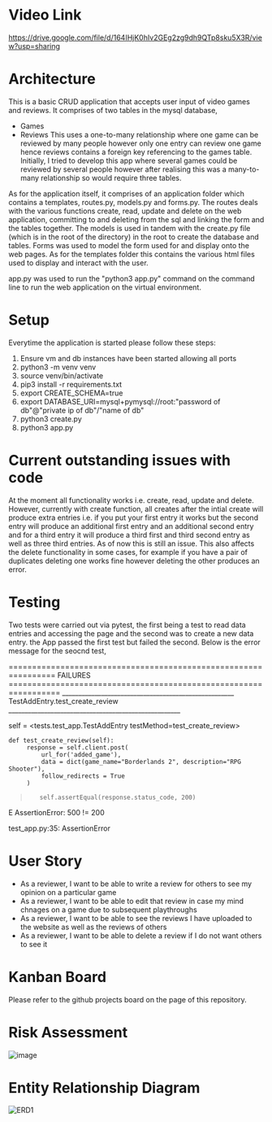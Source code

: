# Video Link

https://drive.google.com/file/d/164IHjK0hIv2GEg2zg9dh9QTp8sku5X3R/view?usp=sharing

# Architecture

This is a basic CRUD application that accepts user input of video games and reviews. It comprises of two tables in the mysql database,
* Games
* Reviews
This uses a one-to-many relationship where one game can be reviewed by many people however only one entry can review one game hence reviews contains a foreign key referencing to the games table. Initially, I tried to develop this app where several games could be reviewed by several people however after realising this was a many-to-many relationship so would require three tables.

As for the application itself, it comprises of an application folder which contains a templates, routes.py, models.py and forms.py. The routes deals with the various functions create, read, update and delete on the web application, committing to and deleting from the sql and linking the form and the tables together. The models is used in tandem with the create.py file (which is in the root of the directory) in the root to create the database and tables. Forms was used to model the form used for and display onto the web pages. As for the templates folder this contains the various html files used to display and interact with the user.

app.py was used to run the "python3 app.py" command on the command line to run the web application on the virtual environment.

# Setup

Everytime the application is started please follow these steps:
1. Ensure vm and db instances have been started allowing all ports
2. python3 -m venv venv
3. source venv/bin/activate
4. pip3 install -r requirements.txt
5. export CREATE_SCHEMA=true
6. export DATABASE_URI=mysql+pymysql://root:"password of db"@"private ip of db"/"name of db"
7. python3 create.py 
8. python3 app.py

# Current outstanding issues with code

At the moment all functionality works i.e. create, read, update and delete. However, currently with create function, all creates after the intial create will produce extra entries i.e. if you put your first entry it works but the second entry will produce an additional first entry and an additional second entry and for a third entry it will produce a third first and third second entry as well as three third entries. As of now this is still an issue. This also affects the delete functionality in some cases, for example if you have a pair of duplicates deleting one works fine however deleting the other produces an error.

# Testing

Two tests were carried out via pytest, the first being a test to read data entries and accessing the page and the second was to create a new data entry. the App passed the first test but failed the second. Below is the error message for the seocnd test,

================================================================ FAILURES =================================================================
_____________________________________________________ TestAddEntry.test_create_review _____________________________________________________

self = <tests.test_app.TestAddEntry testMethod=test_create_review>

    def test_create_review(self):
         response = self.client.post(
             url_for('added_game'),
             data = dict(game_name="Borderlands 2", description="RPG Shooter"),
             follow_redirects = True
         )
>        self.assertEqual(response.status_code, 200)
E        AssertionError: 500 != 200

test_app.py:35: AssertionError

# User Story

* As a reviewer, I want to be able to write a review for others to see my opinion on a particular game
* As a reviewer, I want to be able to edit that review in case my mind chnages on a game due to subsequent playthroughs
* As a reviewer, I want to be able to see the reviews I have uploaded to the website as well as the reviews of others
* As a reviewer, I want to be able to delete a review if I do not want others to see it

# Kanban Board

Please refer to the github projects board on the page of this repository.

# Risk Assessment

![image](https://user-images.githubusercontent.com/96538941/163392495-b074ccae-d595-449c-8b92-e6fe8f933600.png)

# Entity Relationship Diagram
![ERD1](https://user-images.githubusercontent.com/96538941/163717692-c5080c5b-41ae-4086-ad71-b51f5a9da1f8.jpg)

